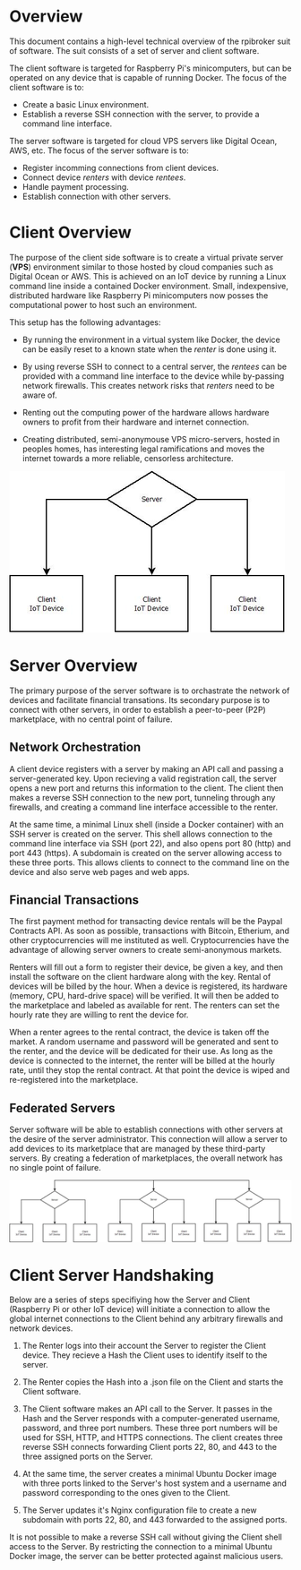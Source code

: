 # Overview
This document contains a high-level technical overview of the rpibroker suit of software. The suit consists of a
set of server and client software. 

The client software is targeted for Raspberry Pi's minicomputers, but can be operated on
any device that is capable of running Docker. The focus of the client software is to:
* Create a basic Linux environment.
* Establish a reverse SSH connection with the server, to provide a command line interface.

The server software is targeted for cloud VPS servers like Digital Ocean, AWS, etc. The focus of
the server software is to:
* Register incomming connections from client devices.
* Connect device *renters* with device *rentees*.
* Handle payment processing.
* Establish connection with other servers.

# Client Overview
The purpose of the client side software is to create a virtual private server (**VPS**) environment similar to those hosted
by cloud companies such as Digital Ocean or AWS. This is achieved on an IoT device by running a Linux command line inside
a contained Docker environment. Small, indexpensive, distributed hardware like Raspberry Pi minicomputers now posses the
computational power to host such an environment.

This setup has the following advantages:

* By running the environment in a virtual system like Docker, the device can be easily reset to a known state
when the *renter* is done using it.

* By using reverse SSH to connect to a central server, the *rentees* can be provided with a command line interface to the device while
by-passing network firewalls. This creates network risks that *renters* need to be aware of.

* Renting out the computing power of the hardware allows hardware owners to profit from their hardware and internet connection.

* Creating distributed, semi-anonymouse VPS micro-servers, hosted in peoples homes, has interesting legal ramifications and moves the internet towards
a more reliable, censorless architecture.

![Simple server client diagram](images/simple-diagram.jpg?raw=true "Simple server client diagram")

# Server Overview
The primary purpose of the server software is to orchastrate the network of devices and facilitate financial transations. 
Its secondary purpose is to connect with other servers, in order to establish a peer-to-peer (P2P) marketplace, 
with no central point of failure.

## Network Orchestration
A client device registers with a server by making an API call and passing a server-generated key. Upon recieving a valid
registration call, the server opens a new port and returns this information to the client. The client then makes a
reverse SSH connection to the new port, tunneling through any firewalls, and creating a command line interface accessible to
the renter.

At the same time, a minimal Linux shell (inside a Docker container) with an SSH server is created on the server. This shell allows connection to the
command line interface via SSH (port 22), and also opens port 80 (http) and port 443 (https). A subdomain is created
on the server allowing access to these three ports. This allows clients to connect to the command line on the device and also
serve web pages and web apps.

## Financial Transactions
The first payment method for transacting device rentals will be the Paypal Contracts API. As soon as possible, 
transactions with Bitcoin, Etherium, and other cryptocurrencies will me instituted as well. Cryptocurrencies have the
advantage of allowing server owners to create semi-anonymous markets.

Renters will fill out a form to register their device, be given a key, and
then install the software on the client hardware along with the key. Rental of devices will be billed by the hour.
When a device is registered, its hardware (memory, CPU, hard-drive space) will be verified. It will then be added
to the marketplace and labeled as available for rent. The renters can set the hourly rate they are willing to rent the
device for.

When a renter agrees to the rental contract, the device is taken off the market. A random username and password will
be generated and sent to the renter, and the device will be dedicated for their use. As long as the device is connected
to the internet, the renter will be billed at the hourly rate, until they stop the rental contract. At that point the device
is wiped and re-registered into the marketplace.

## Federated Servers
Server software will be able to establish connections with other servers at the desire of the server administrator. 
This connection will allow a server to add devices to its marketplace that are managed by these third-party servers.
By creating a federation of marketplaces, the overall network has no single point of failure. 

![Federated network of servers](images/federated-diagram.jpg?raw=true "Federated network of servers")


# Client Server Handshaking
Below are a series of steps specifiying how the Server and Client (Raspberry Pi or other IoT device) will initiate a
connection to allow the global internet connections to the Client behind any arbitrary firewalls and network devices.

1. The Renter logs into their account the Server to register the Client device. They recieve a Hash the Client
uses to identify itself to the server.

2. The Renter copies the Hash into a .json file on the Client and starts the Client software.

3. The Client software makes an API call to the Server. It passes in the Hash and the Server responds with
a computer-generated username, password, and three port numbers. These three port numbers will be used for
SSH, HTTP, and HTTPS connections. The client creates three reverse SSH connects forwarding Client ports 22, 80, and 443
to the three assigned ports on the Server.

4. At the same time, the server creates a minimal Ubuntu Docker image with three ports linked to the Server's
host system and a username and password corresponding to the ones given to the Client.

5. The Server updates it's Nginx configuration file to create a new subdomain with ports 22, 80, and 443 forwarded
to the assigned ports.

It is not possible to make a reverse SSH call without giving the Client shell access to the Server. By restricting
the connection to a minimal Ubuntu Docker image, the server can be better protected against malicious users.